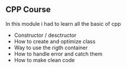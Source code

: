 ## CPP Course

In this module i had to learn all the basic of cpp

- Constructor / desctructor
- How to create and optimize class
- Way to use the rigth container
- How to handle error and catch them
- How to make clean code
